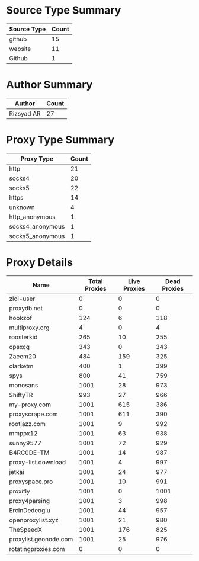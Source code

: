 # Source Type Summary

| Source Type | Count |
|-------------|-------|
| github | 15 |
| website | 11 |
| Github | 1 |


# Author Summary

| Author | Count |
|--------|-------|
| Rizsyad AR | 27 |


# Proxy Type Summary

| Proxy Type | Count |
|------------|-------|
| http | 21 |
| socks4 | 20 |
| socks5 | 22 |
| https | 14 |
| unknown | 4 |
| http_anonymous | 1 |
| socks4_anonymous | 1 |
| socks5_anonymous | 1 |


# Proxy Details

| Name | Total Proxies | Live Proxies | Dead Proxies |
|------|---------------|--------------|---------------|
| zloi-user | 0 | 0 | 0 |
| proxydb.net | 0 | 0 | 0 |
| hookzof | 124 | 6 | 118 |
| multiproxy.org | 4 | 0 | 4 |
| roosterkid | 265 | 10 | 255 |
| opsxcq | 343 | 0 | 343 |
| Zaeem20 | 484 | 159 | 325 |
| clarketm | 400 | 1 | 399 |
| spys | 800 | 41 | 759 |
| monosans | 1001 | 28 | 973 |
| ShiftyTR | 993 | 27 | 966 |
| my-proxy.com | 1001 | 615 | 386 |
| proxyscrape.com | 1001 | 611 | 390 |
| rootjazz.com | 1001 | 9 | 992 |
| mmppx12 | 1001 | 63 | 938 |
| sunny9577 | 1001 | 72 | 929 |
| B4RC0DE-TM | 1001 | 14 | 987 |
| proxy-list.download | 1001 | 4 | 997 |
| jetkai | 1001 | 24 | 977 |
| proxyspace.pro | 1001 | 10 | 991 |
| proxifly | 1001 | 0 | 1001 |
| proxy4parsing | 1001 | 3 | 998 |
| ErcinDedeoglu | 1001 | 44 | 957 |
| openproxylist.xyz | 1001 | 21 | 980 |
| TheSpeedX | 1001 | 176 | 825 |
| proxylist.geonode.com | 1001 | 25 | 976 |
| rotatingproxies.com | 0 | 0 | 0 |
